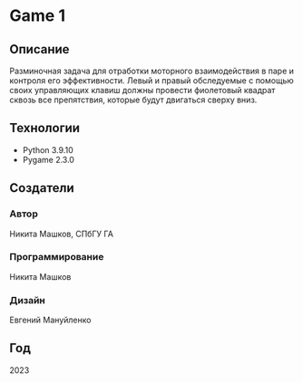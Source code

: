 # Game 1
## Описание
Разминочная задача для отработки моторного взаимодействия в паре и контроля его эффективности.
Левый и правый обследуемые с помощью своих управляющих клавиш должны провести фиолетовый квадрат сквозь все препятствия, которые будут двигаться сверху вниз.
## Технологии
- Python 3.9.10
- Pygame 2.3.0
## Создатели
### Автор
Никита Машков, СПбГУ ГА
### Программирование
Никита Машков
### Дизайн
Евгений Мануйленко
## Год
2023
